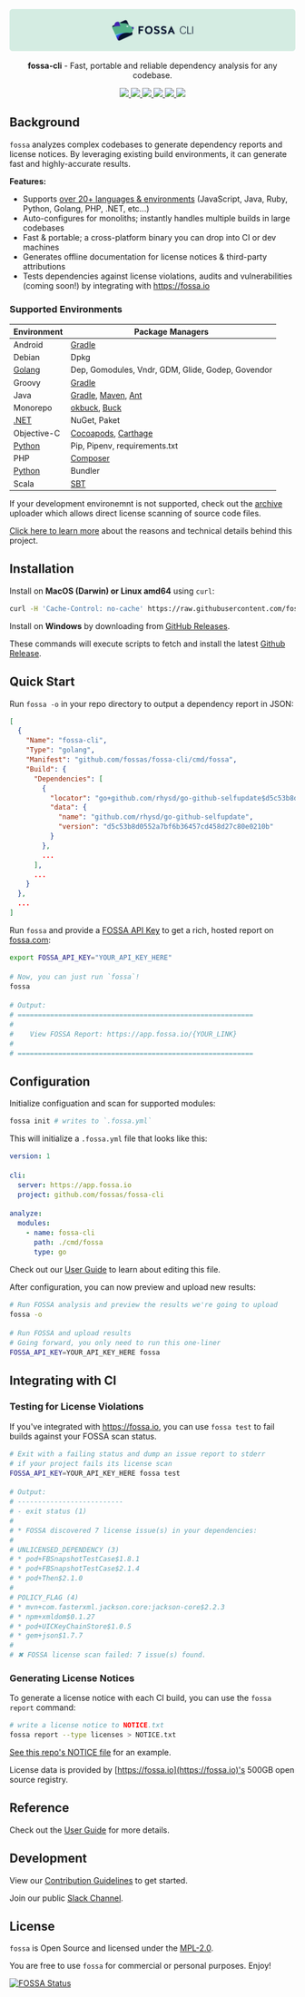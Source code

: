 ![FOSSA](https://raw.githubusercontent.com/fossas/fossa-cli/master/docs/assets/header.png)

<p align="center">
  <b>fossa-cli</b> - Fast, portable and reliable dependency analysis for any codebase.
</p>

<p align="center">
  <a href="https://app.fossa.io/projects/git%2Bgithub.com%2Ffossas%2Ffossa-cli?ref=badge_shield" alt="FOSSA Status">
    <img src="https://app.fossa.io/api/projects/git%2Bgithub.com%2Ffossas%2Ffossa-cli.svg?type=shield"/>
  </a>
  <a href="https://circleci.com/gh/fossas/fossa-cli" alt="CircleCI Tests">
    <img src="https://circleci.com/gh/fossas/fossa-cli.svg?style=shield&circle-token=f55f707e21ac39a80127d3372a1a1452ec94f4f7"/>
  </a>
  <a href="https://goreportcard.com/report/github.com/fossas/fossa-cli">
    <img src="https://goreportcard.com/badge/github.com/fossas/fossa-cli">
  </a>
  <a href="https://golangci.com/r/github.com/fossas/fossa-cli">
    <img src="https://golangci.com/badges/github.com/fossas/fossa-cli.svg">
  </a>
  <a href="http://slack.fossa.io/">
    <img src="https://slack.fossa.io/badge.svg">
  </a>
  <a href="https://codecov.io/gh/fossas/fossa-cli">
    <img src="https://codecov.io/gh/fossas/fossa-cli/branch/master/graph/badge.svg" />
  </a>
</p>

## Background

`fossa` analyzes complex codebases to generate dependency reports and license notices. By leveraging existing build environments, it can generate fast and highly-accurate results.

**Features:**

- Supports [over 20+ languages & environments](docs/how-it-works.md) (JavaScript, Java, Ruby, Python, Golang, PHP, .NET, etc...)
- Auto-configures for monoliths; instantly handles multiple builds in large codebases
- Fast & portable; a cross-platform binary you can drop into CI or dev machines
- Generates offline documentation for license notices & third-party attributions
- Tests dependencies against license violations, audits and vulnerabilities (coming soon!) by integrating with https://fossa.io

### Supported Environments
|              Environment              |                                              Package Managers                                               |
| ------------------------------------- | ----------------------------------------------------------------------------------------------------------- |
| Android                               | [Gradle](docs/integrations/gradle.md)                                                                       |
| Debian                                | Dpkg                                                                                                        |
| [Golang](docs/integrations/golang.md) | Dep, Gomodules, Vndr, GDM, Glide, Godep, Govendor                                                           |
| Groovy                                | [Gradle](docs/integrations/gradle.md)                                                                       |
| Java                                  | [Gradle](docs/integrations/gradle.md), [Maven](docs/integrations/maven.md), [Ant](docs/integrations/ant.md) |
| Monorepo                              | [okbuck](docs/integrations/okbuck.md), [Buck](docs/integrations/buck.md)                                    |
| [.NET](docs/integrations/nuget.md)    | NuGet, Paket                                                                                                |
| Objective-C                           | [Cocoapods](docs/integrations/cocoapods.md), [Carthage](docs/integrations/carthage.md)                      |
| [Python](docs/integrations/python.md) | Pip, Pipenv, requirements.txt                                                                               |
| PHP                                   | [Composer](docs/integrations/composer.md)                                                                   |
| [Python](docs/integrations/ruby.md)   | Bundler                                                                                                     |
| Scala                                 | [SBT](docs/integrations/sbt.md)                                                                             |
If your development environemnt is not supported, check out the [archive](docs/integrations/archive.md) uploader which allows direct license scanning of source code files.

[Click here to learn more](docs/how-it-works.md) about the reasons and technical details behind this project.

## Installation

Install on **MacOS (Darwin) or Linux amd64** using `curl`:
```bash
curl -H 'Cache-Control: no-cache' https://raw.githubusercontent.com/fossas/fossa-cli/master/install.sh | bash
```

Install on **Windows** by downloading from [GitHub Releases](releases/).

These commands will execute scripts to fetch and install the latest [Github Release](releases/).

## Quick Start

Run `fossa -o` in your repo directory to output a dependency report in JSON:
```json
[
  {
    "Name": "fossa-cli",
    "Type": "golang",
    "Manifest": "github.com/fossas/fossa-cli/cmd/fossa",
    "Build": {
      "Dependencies": [
        {
          "locator": "go+github.com/rhysd/go-github-selfupdate$d5c53b8d0552a7bf6b36457cd458d27c80e0210b",
          "data": {
            "name": "github.com/rhysd/go-github-selfupdate",
            "version": "d5c53b8d0552a7bf6b36457cd458d27c80e0210b"
          }
        },
        ...
      ],
      ...
    }
  },
  ...
]
```

Run `fossa` and provide a [FOSSA API Key](https://docs.fossa.io/docs/api-reference) to get a rich, hosted report on [fossa.com](fossa.com):

```bash
export FOSSA_API_KEY="YOUR_API_KEY_HERE"

# Now, you can just run `fossa`!
fossa

# Output:
# ==========================================================
#
#    View FOSSA Report: https://app.fossa.io/{YOUR_LINK}
#
# ==========================================================
```

## Configuration

Initialize configuation and scan for supported modules:

```bash
fossa init # writes to `.fossa.yml`
```

This will initialize a `.fossa.yml` file that looks like this:

```yaml
version: 1

cli:
  server: https://app.fossa.io
  project: github.com/fossas/fossa-cli

analyze:
  modules:
    - name: fossa-cli
      path: ./cmd/fossa
      type: go
```

Check out our [User Guide](docs/user-guide.md) to learn about editing this file.

After configuration, you can now preview and upload new results:

```bash
# Run FOSSA analysis and preview the results we're going to upload
fossa -o

# Run FOSSA and upload results
# Going forward, you only need to run this one-liner
FOSSA_API_KEY=YOUR_API_KEY_HERE fossa
```

## Integrating with CI

### Testing for License Violations
If you've integrated with https://fossa.io, you can use `fossa test` to fail builds against your FOSSA scan status.

```bash
# Exit with a failing status and dump an issue report to stderr
# if your project fails its license scan
FOSSA_API_KEY=YOUR_API_KEY_HERE fossa test

# Output:
# --------------------------
# - exit status (1)
#
# * FOSSA discovered 7 license issue(s) in your dependencies:
#
# UNLICENSED_DEPENDENCY (3)
# * pod+FBSnapshotTestCase$1.8.1
# * pod+FBSnapshotTestCase$2.1.4
# * pod+Then$2.1.0
#
# POLICY_FLAG (4)
# * mvn+com.fasterxml.jackson.core:jackson-core$2.2.3
# * npm+xmldom$0.1.27
# * pod+UICKeyChainStore$1.0.5
# * gem+json$1.7.7
#
# ✖ FOSSA license scan failed: 7 issue(s) found.
```

### Generating License Notices

To generate a license notice with each CI build, you can use the `fossa report` command:

```bash
# write a license notice to NOTICE.txt
fossa report --type licenses > NOTICE.txt
```

[See this repo's NOTICE file](NOTICE) for an example.

License data is provided by [https://fossa.io](https://fossa.io)'s 500GB open source registry.

## Reference
Check out the [User Guide](docs/user-guide.md) for more details.

## Development

View our [Contribution Guidelines](.github/CONTRIBUTING.md) to get started.

Join our public [Slack Channel](https://slack.fossa.io).

## License

`fossa` is Open Source and licensed under the [MPL-2.0](https://tldrlegal.com/license/mozilla-public-license-2.0-(mpl-2)).

You are free to use `fossa` for commercial or personal purposes. Enjoy!

[![FOSSA Status](https://app.fossa.io/api/projects/git%2Bgithub.com%2Ffossas%2Ffossa-cli.svg?type=large)](https://app.fossa.io/projects/git%2Bgithub.com%2Ffossas%2Ffossa-cli?ref=badge_large)

